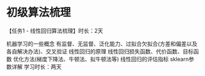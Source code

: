 # 初级算法梳理

【任务1 - 线性回归算法梳理】时长：2天

机器学习的一些概念 有监督、无监督、泛化能力、过拟合欠拟合(方差和偏差以及各自解决办法)、交叉验证
线性回归的原理
线性回归损失函数、代价函数、目标函数
优化方法(梯度下降法、牛顿法、拟牛顿法等)
线性回归的评估指标
sklearn参数详解
学习时长：两天

